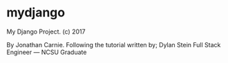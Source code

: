 # mydjango
My Django Project. (c) 2017

By Jonathan Carnie.
Following the tutorial written by;
Dylan Stein
Full Stack Engineer — NCSU Graduate

